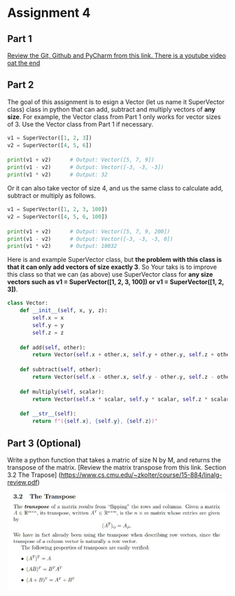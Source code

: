 # Assignment 4


## Part 1

[Review the Git, Github and PyCharm from this link. There is a youtube video oat the end ](https://github.com/jmatai/python_for_kids/blob/main/Assignments/Meeting3_Supplemental.pptx.pdf)


## Part 2

The goal of this assignment is to esign a Vector (let us name it SuperVector class) class in python that can add, subtract and multiply vectors of **any size**. For example, the Vector class from Part 1 only works for vector sizes of 3. Use the Vector class from Part 1 if necessary.   


```python
v1 = SuperVector([1, 2, 3])
v2 = SuperVector([4, 5, 6])

print(v1 + v2)      # Output: Vector([5, 7, 9])
print(v1 - v2)      # Output: Vector([-3, -3, -3])
print(v1 * v2)      # Output: 32

```

Or it can also take vector of size 4, and us the same class to calculate add, subtract or multiply as follows. 

```python
v1 = SuperVector([1, 2, 3, 100])
v2 = SuperVector([4, 5, 6, 100])

print(v1 + v2)      # Output: Vector([5, 7, 9, 200])
print(v1 - v2)      # Output: Vector([-3, -3, -3, 0])
print(v1 * v2)      # Output: 10032

```


Here is and example SuperVector class, but **the problem with this class is that it can only add vectors of size exactly 3**. So Your taks is to improve this class so that we can (as above) use SuperVector class for **any size vectors such as v1 = SuperVector([1, 2, 3, 100]) or v1 = SuperVector([1, 2, 3])**. 

```python
class Vector:
    def __init__(self, x, y, z):
        self.x = x
        self.y = y
        self.z = z
    
    def add(self, other):
        return Vector(self.x + other.x, self.y + other.y, self.z + other.z)
    
    def subtract(self, other):
        return Vector(self.x - other.x, self.y - other.y, self.z - other.z)
    
    def multiply(self, scalar):
        return Vector(self.x * scalar, self.y * scalar, self.z * scalar)
    
    def __str__(self):
        return f"({self.x}, {self.y}, {self.z})"

```

## Part 3 (Optional) 

Write a python function that takes a matric of size N by M, and returns the transpose of the matrix. 
[Review the matrix transpose from this link. Section 3.2 The Trapose] (https://www.cs.cmu.edu/~zkolter/course/15-884/linalg-review.pdf)

![alt text](../images/matrix_transpose.JPG "Matrix Transpose")
